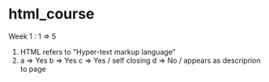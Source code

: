 # html_course
Week 1 : 1 => 5
  1. HTML refers to "Hyper-text markup language"
  3. a => Yes
     b => Yes
     c => Yes / self closing
     d => No / appears as descriprion to page


